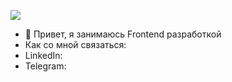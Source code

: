 
![](https://komarev.com/ghpvc/?username=Gleb033)
- 👋 Привет, я занимаюсь Frontend разработкой
-  Как со мной связаться:   
-  LinkedIn:  
-  Telegram:  
